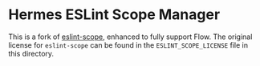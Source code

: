 # Hermes ESLint Scope Manager

This is a fork of [eslint-scope](https://github.com/eslint/eslint-scope), enhanced to fully support Flow. The original license for `eslint-scope` can be found in the `ESLINT_SCOPE_LICENSE` file in this directory.
